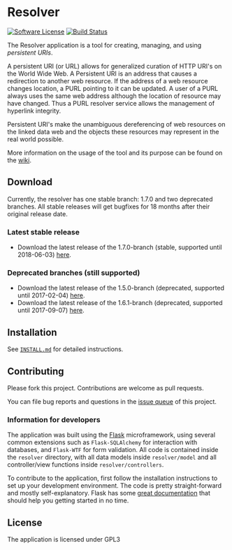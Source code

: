 Resolver
========

[![Software License](https://img.shields.io/badge/license-GPLv3-brightgreen.svg?style=flat-square)](LICENSE.md) [![Build Status](https://travis-ci.org/PACKED-vzw/resolver.svg?branch=master)](https://travis-ci.org/PACKED-vzw/resolver)


The Resolver application is a tool for creating, managing, and using *persistent URIs*.

A persistent URI (or URL) allows for generalized curation of HTTP URI's on the World Wide Web. A Persistent URI is an address that causes a redirection to another web resource. If the address of a web resource changes location, a PURL pointing to it can be updated. A user of a PURL always uses the same web address although the location of resource may have changed. Thus a PURL resolver service allows the management of hyperlink integrity.

Persistent URI's make the unambiguous dereferencing of web resources on the linked data web and the objects these resources may represent in the real world possible.

More information on the usage of the tool and its purpose can be found on the [wiki](https://github.com/PACKED-vzw/resolver/wiki).

## Download

Currently, the resolver has one stable branch: 1.7.0 and two deprecated branches. All stable releases will get bugfixes for 18 months after their original release date.

### Latest stable release
* Download the latest release of the 1.7.0-branch (stable, supported until 2018-06-03) [here](https://github.com/PACKED-vzw/resolver/releases/tag/v1.7.2).

### Deprecated branches (still supported)
* Download the latest release of the 1.5.0-branch (deprecated, supported until 2017-02-04) [here](https://github.com/PACKED-vzw/resolver/releases/tag/v1.5.2).
* Download the latest release of the 1.6.1-branch (deprecated, supported until 2017-09-07) [here](https://github.com/PACKED-vzw/resolver/releases/tag/v1.6.1).

## Installation

See [`INSTALL.md`](https://github.com/PACKED-vzw/resolver/blob/master/INSTALL.md) for detailed instructions.

## Contributing

Please fork this project. Contributions are welcome as pull requests.

You can file bug reports and questions in the [issue queue](https://github.com/PACKED-vzw/resolver/issues) of this project.

### Information for developers

The application was built using the [Flask](http://flask.pocoo.org/) microframework, using several common extensions such as `Flask-SQLAlchemy` for interaction with databases, and `Flask-WTF` for form validation. All code is contained inside the `resolver` directory, with all data models inside `resolver/model` and all controller/view functions inside `resolver/controllers`.

To contribute to the application, first follow the installation instructions to set up your development environment. The code is pretty straight-forward and mostly self-explanatory. Flask has some [great documentation](http://flask.pocoo.org/docs/) that should help you getting started in no time.

## License

The application is licensed under GPL3

